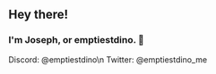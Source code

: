 ## Hey there!
### I'm **Joseph**, or **emptiestdino.** 👋

Discord: @emptiestdino\n
Twitter: @emptiestdino_me
